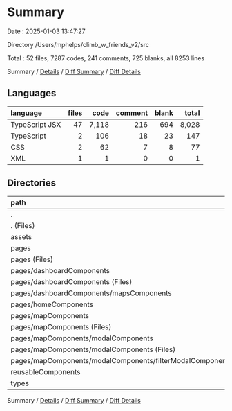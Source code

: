 # Summary

Date : 2025-01-03 13:47:27

Directory /Users/mphelps/climb_w_friends_v2/src

Total : 52 files,  7287 codes, 241 comments, 725 blanks, all 8253 lines

Summary / [Details](details.md) / [Diff Summary](diff.md) / [Diff Details](diff-details.md)

## Languages
| language | files | code | comment | blank | total |
| :--- | ---: | ---: | ---: | ---: | ---: |
| TypeScript JSX | 47 | 7,118 | 216 | 694 | 8,028 |
| TypeScript | 2 | 106 | 18 | 23 | 147 |
| CSS | 2 | 62 | 7 | 8 | 77 |
| XML | 1 | 1 | 0 | 0 | 1 |

## Directories
| path | files | code | comment | blank | total |
| :--- | ---: | ---: | ---: | ---: | ---: |
| . | 52 | 7,287 | 241 | 725 | 8,253 |
| . (Files) | 4 | 119 | 7 | 22 | 148 |
| assets | 1 | 1 | 0 | 0 | 1 |
| pages | 31 | 5,698 | 221 | 567 | 6,486 |
| pages (Files) | 4 | 467 | 34 | 74 | 575 |
| pages/dashboardComponents | 6 | 1,293 | 26 | 95 | 1,414 |
| pages/dashboardComponents (Files) | 4 | 894 | 25 | 65 | 984 |
| pages/dashboardComponents/mapsComponents | 2 | 399 | 1 | 30 | 430 |
| pages/homeComponents | 1 | 40 | 0 | 4 | 44 |
| pages/mapComponents | 20 | 3,898 | 161 | 394 | 4,453 |
| pages/mapComponents (Files) | 12 | 2,394 | 121 | 227 | 2,742 |
| pages/mapComponents/modalComponents | 8 | 1,504 | 40 | 167 | 1,711 |
| pages/mapComponents/modalComponents (Files) | 7 | 1,387 | 40 | 156 | 1,583 |
| pages/mapComponents/modalComponents/filterModalComponents.tsx | 1 | 117 | 0 | 11 | 128 |
| reusableComponents | 14 | 1,330 | 13 | 112 | 1,455 |
| types | 2 | 139 | 0 | 24 | 163 |

Summary / [Details](details.md) / [Diff Summary](diff.md) / [Diff Details](diff-details.md)